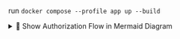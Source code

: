 run `docker compose --profile app up --build`

<details> <summary>🧩 Show Authorization Flow in Mermaid Diagram</summary>

```mermaid
sequenceDiagram
    participant C as Cliente
    participant A as API
    participant DB as Banco de Dados
    Note right of A: Spring Security + JWT

    C->>A: POST /auth/register<br>{username, email, password}
    A->>DB: Save user with encrypted password
    DB-->>A: OK
    A-->>C: 201 Created

    C->>A: POST /auth/login<br>{email, password}
    A->>DB: Search user by email
    DB-->>A: User found
    A->>A: Verify password with BCrypt
    A->>A: Generate JWT
    A-->>C: 200 OK + Token JWT

    C->>A: GET /metrics<br>Authorization: Bearer {token}
    A->>A: Verify JWT token
    A->>DB: Fetch metrics
    A-->>C: 200 OK + metric data

```
</details>